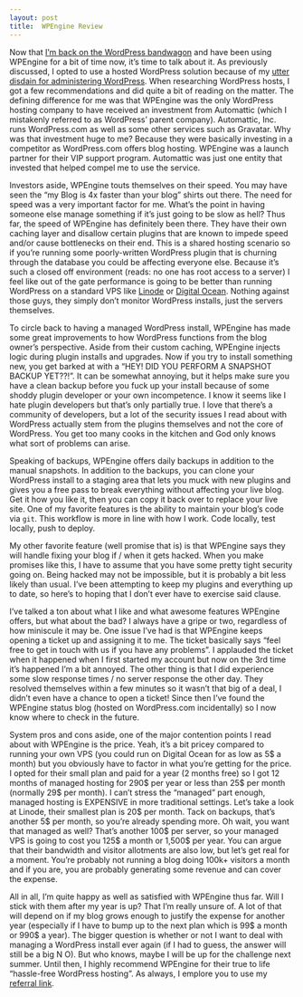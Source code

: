 ```yaml
---
layout: post
title:  WPEngine Review
---
```


Now that [I’m back on the WordPress bandwagon](/2013/07/15/rediscovering-wordpress/) and have been using WPEngine for a bit of time now, it’s time to talk about it. As previously discussed, I opted to use a hosted WordPress solution because of my [utter disdain for administering WordPress](/2010/12/10/ditched-wordpress/). When researching WordPress hosts, I got a few recommendations and did quite a bit of reading on the matter. The defining difference for me was that WPEngine was the only WordPress hosting company to have received an investment from Automattic (which I mistakenly referred to as WordPress’ parent company). Automattic, Inc. runs WordPress.com as well as some other services such as Gravatar. Why was that investment huge to me? Because they were basically investing in a competitor as WordPress.com offers blog hosting. WPEngine was a launch partner for their VIP support program. Automattic was just one entity that invested that helped compel me to use the service.

Investors aside, WPEngine touts themselves on their speed. You may have seen the “my Blog is 4x faster than your blog” shirts out there. The need for speed was a very important factor for me. What’s the point in having someone else manage something if it’s just going to be slow as hell? Thus far, the speed of WPEngine has definitely been there. They have their own caching layer and disallow certain plugins that are known to impede speed and/or cause bottlenecks on their end. This is a shared hosting scenario so if you’re running some poorly-written WordPress plugin that is churning through the database you could be affecting everyone else. Because it’s such a closed off environment (reads: no one has root access to a server) I feel like out of the gate performance is going to be better than running WordPress on a standard VPS like [Linode](http://www.linode.com/?r=5f682793582e82ce686747c851b998dc1f86a55b) or [Digital Ocean](https://www.digitalocean.com/?refcode=c35d26de972b). Nothing against those guys, they simply don’t monitor WordPress installs, just the servers themselves.

To circle back to having a managed WordPress install, WPEngine has made some great improvements to how WordPress functions from the blog owner’s perspective. Aside from their custom caching, WPEngine injects logic during plugin installs and upgrades. Now if you try to install something new, you get barked at with a “HEY! DID YOU PERFORM A SNAPSHOT BACKUP YET??!”. It can be somewhat annoying, but it helps make sure you have a clean backup before you fuck up your install because of some shoddy plugin developer or your own incompetence. I know it seems like I hate plugin developers but that’s only partially true. I love that there’s a community of developers, but a lot of the security issues I read about with WordPress actually stem from the plugins themselves and not the core of WordPress. You get too many cooks in the kitchen and God only knows what sort of problems can arise.

Speaking of backups, WPEngine offers daily backups in addition to the manual snapshots. In addition to the backups, you can clone your WordPress install to a staging area that lets you muck with new plugins and gives you a free pass to break everything without affecting your live blog. Get it how you like it, then you can copy it back over to replace your live site. One of my favorite features is the ability to maintain your blog’s code via `git`. This workflow is more in line with how I work. Code locally, test locally, push to deploy.

My other favorite feature (well promise that is) is that WPEngine says they will handle fixing your blog if / when it gets hacked. When you make promises like this, I have to assume that you have some pretty tight security going on. Being hacked may not be impossible, but it is probably a bit less likely than usual. I’ve been attempting to keep my plugins and everything up to date, so here’s to hoping that I don’t ever have to exercise said clause.

I’ve talked a ton about what I like and what awesome features WPEngine offers, but what about the bad? I always have a gripe or two, regardless of how miniscule it may be. One issue I’ve had is that WPEngine keeps opening a ticket up and assigning it to me. The ticket basically says “feel free to get in touch with us if you have any problems”. I applauded the ticket when it happened when I first started my account but now on the 3rd time it’s happened I’m a bit annoyed. The other thing is that I did experience some slow response times / no server response the other day. They resolved themselves within a few minutes so it wasn’t that big of a deal, I didn’t even have a chance to open a ticket! Since then I’ve found the WPEngine status blog (hosted on WordPress.com incidentally) so I now know where to check in the future.

System pros and cons aside, one of the major contention points I read about with WPEngine is the price. Yeah, it’s a bit pricey compared to running your own VPS (you could run on Digital Ocean for as low as 5$ a month) but you obviously have to factor in what you’re getting for the price. I opted for their small plan and paid for a year (2 months free) so I got 12 months of managed hosting for 290$ per year or less than 25$ per month (normally 29$ per month). I can’t stress the “managed” part enough, managed hosting is EXPENSIVE in more traditional settings. Let’s take a look at Linode, their smallest plan is 20$ per month. Tack on backups, that’s another 5$ per month, so you’re already spending more. Oh wait, you want that managed as well? That’s another 100$ per server, so your managed VPS is going to cost you 125$ a month or 1,500$ per year. You can argue that their bandwidth and visitor allotments are also low, but let’s get real for a moment. You’re probably not running a blog doing 100k+ visitors a month and if you are, you are probably generating some revenue and can cover the expense.

All in all, I’m quite happy as well as satisfied with WPEngine thus far. Will I stick with them after my year is up? That I’m really unsure of. A lot of that will depend on if my blog grows enough to justify the expense for another year (especially if I have to bump up to the next plan which is 99$ a month or 990$ a year). The bigger question is whether or not I want to deal with managing a WordPress install ever again (if I had to guess, the answer will still be a big N O). But who knows, maybe I will be up for the challenge next summer. Until then, I highly recommend WPEngine for their true to life “hassle-free WordPress hosting”. As always, I emplore you to use my [referral link](http://www.shareasale.com/r.cfm?b=394686&u=815819&m=41388&urllink=&afftrack=).
